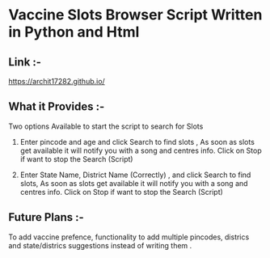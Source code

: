 


 
# Vaccine Slots Browser Script Written in Python and Html 

## Link :-
https://archit17282.github.io/

## What it Provides :-
Two options Available to start the script to search for Slots 

1. Enter pincode and age and click Search to find slots , As soon as slots get available it will notify you with a song and centres info. 
   Click on Stop if want to stop the Search (Script)
   
2. Enter State Name, District Name (Correctly) , and click Search to find slots, As soon as slots get available it will notify you with a song and centres info. 
   Click on Stop if want to stop the Search (Script)

## Future Plans :-

To add vaccine prefence, functionality to add multiple pincodes, districs and state/districs suggestions instead of writing them .
